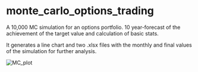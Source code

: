 # monte_carlo_options_trading
A 10,000 MC simulation for an options portfolio. 10 year-forecast of the achievement of the target value and calculation of basic stats.

It generates a line chart and two .xlsx files with the monthly and final values of the simulation for further analysis.


![MC_plot](https://github.com/vslgrf86/monte_carlo_options_trading/assets/58788051/fd07d14d-f873-45b6-9101-8b5d394f8b6a)
